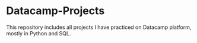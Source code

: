 # Datacamp-Projects

This repository includes all projects I have practiced on Datacamp platform, mostly in Python and SQL. 

